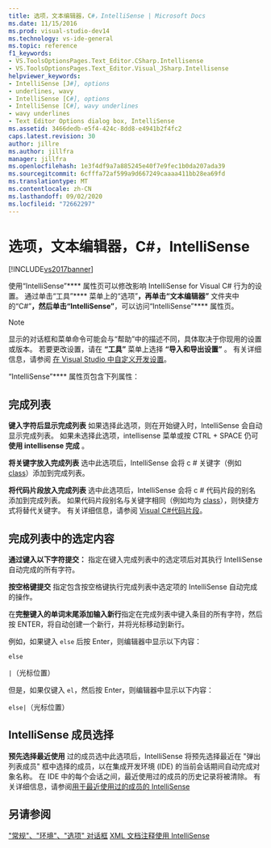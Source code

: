 ```yaml
---
title: 选项，文本编辑器，C#，IntelliSense | Microsoft Docs
ms.date: 11/15/2016
ms.prod: visual-studio-dev14
ms.technology: vs-ide-general
ms.topic: reference
f1_keywords:
- VS.ToolsOptionsPages.Text_Editor.CSharp.Intellisense
- VS.ToolsOptionsPages.Text_Editor.Visual_JSharp.Intellisense
helpviewer_keywords:
- IntelliSense [J#], options
- underlines, wavy
- IntelliSense [C#], options
- IntelliSense [C#], wavy underlines
- wavy underlines
- Text Editor Options dialog box, IntelliSense
ms.assetid: 3466dedb-e5f4-424c-8dd8-e4941b2f4fc2
caps.latest.revision: 30
author: jillre
ms.author: jillfra
manager: jillfra
ms.openlocfilehash: 1e3f4df9a7a885245e40f7e9fec1b0da207ada39
ms.sourcegitcommit: 6cfffa72af599a9d667249caaaa411bb28ea69fd
ms.translationtype: MT
ms.contentlocale: zh-CN
ms.lasthandoff: 09/02/2020
ms.locfileid: "72662297"
---
```

# <a name="options-text-editor-c-intellisense"></a>选项，文本编辑器，C#，IntelliSense
[!INCLUDE[vs2017banner](../../includes/vs2017banner.md)]

使用“IntelliSense”**** 属性页可以修改影响 IntelliSense for Visual C# 行为的设置。 通过单击“工具”**** 菜单上的“选项”****，再单击“文本编辑器”**** 文件夹中的“C#”****，然后单击“IntelliSense”****，可以访问“IntelliSense”**** 属性页。

> [!NOTE]
> 显示的对话框和菜单命令可能会与“帮助”中的描述不同，具体取决于你现用的设置或版本。 若要更改设置，请在 **“工具”** 菜单上选择 **“导入和导出设置”** 。 有关详细信息，请参阅 [在 Visual Studio 中自定义开发设置](https://msdn.microsoft.com/22c4debb-4e31-47a8-8f19-16f328d7dcd3)。

 “IntelliSense”**** 属性页包含下列属性：

## <a name="completion-lists"></a>完成列表
 **键入字符后显示完成列表** 如果选择此选项，则在开始键入时，IntelliSense 会自动显示完成列表。 如果未选择此选项，intellisense 菜单或按 CTRL + SPACE 仍可 **使用 intellisense 完成** 。

 **将关键字放入完成列表** 选中此选项后，IntelliSense 会将 c # 关键字（例如 [class](https://msdn.microsoft.com/library/b95d8815-de18-4c3f-a8cc-a0a53bdf8690)）添加到完成列表。

 **将代码片段放入完成列表** 选中此选项后，IntelliSense 会将 c # 代码片段的别名添加到完成列表。 如果代码片段别名与关键字相同（例如均为 [class](https://msdn.microsoft.com/library/b95d8815-de18-4c3f-a8cc-a0a53bdf8690)），则快捷方式将替代关键字。 有关详细信息，请参阅 [Visual C#代码片段](../../ide/visual-csharp-code-snippets.md)。

## <a name="selection-in-completion-lists"></a>完成列表中的选定内容
 **通过键入以下字符提交：** 指定在键入完成列表中的选定项后对其执行 IntelliSense 自动完成的所有字符。

 **按空格键提交** 指定包含按空格键执行完成列表中选定项的 IntelliSense 自动完成的操作。

 在**完整键入的单词末尾添加输入新行**指定在完成列表中键入条目的所有字符，然后按 ENTER，将自动创建一个新行，并将光标移动到新行。

 例如，如果键入 `else` 后按 Enter，则编辑器中显示以下内容：

 `else`

 `|`（光标位置）

 但是，如果仅键入 `el`，然后按 Enter，则编辑器中显示以下内容：

 `else|`（光标位置）

## <a name="intellisense-member-selection"></a>IntelliSense 成员选择
 **预先选择最近使用** 过的成员选中此选项后，IntelliSense 将预先选择最近在 "弹出列表成员" 框中选择的成员，以在集成开发环境 (IDE) 的当前会话期间自动完成对象名称。 在 IDE 中的每个会话之间，最近使用过的成员的历史记录将被清除。 有关详细信息，请参阅[用于最近使用过的成员的 IntelliSense](../../misc/intellisense-for-most-recently-used-members.md)

## <a name="see-also"></a>另请参阅
 ["常规"、"环境"、"选项" 对话框](../../ide/reference/general-environment-options-dialog-box.md) [XML 文档注释](https://msdn.microsoft.com/library/803b7f7b-7428-4725-b5db-9a6cff273199)[使用 IntelliSense](../../ide/using-intellisense.md)
